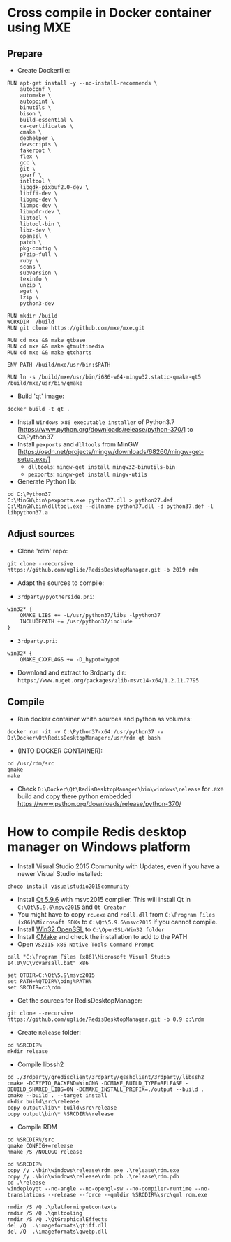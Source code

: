 # Cross compile in Docker container using MXE

## Prepare

- Create Dockerfile:
```
RUN apt-get install -y --no-install-recommends \
	autoconf \
	automake \
	autopoint \
	binutils \
	bison \
	build-essential \
	ca-certificates \
	cmake \
	debhelper \
	devscripts \
	fakeroot \
	flex \
	gcc \
	git \
	gperf \
	intltool \
	libgdk-pixbuf2.0-dev \
	libffi-dev \
	libgmp-dev \
	libmpc-dev \
	libmpfr-dev \
	libtool \
	libtool-bin \
	libz-dev \
	openssl \
	patch \
	pkg-config \
	p7zip-full \
	ruby \
	scons \
	subversion \
	texinfo \
	unzip \
	wget \
	lzip \
	python3-dev

RUN mkdir /build
WORKDIR  /build
RUN git clone https://github.com/mxe/mxe.git

RUN cd mxe && make qtbase
RUN cd mxe && make qtmultimedia
RUN cd mxe && make qtcharts

ENV PATH /build/mxe/usr/bin:$PATH

RUN ln -s /build/mxe/usr/bin/i686-w64-mingw32.static-qmake-qt5 /build/mxe/usr/bin/qmake
```
- Build 'qt' image:
```
docker build -t qt .
```
- Install `Windows x86 executable installer` of Python3.7 [https://www.python.org/downloads/release/python-370/] to C:\Python37
- Install `pexports` and `dlltools` from MinGW [https://osdn.net/projects/mingw/downloads/68260/mingw-get-setup.exe/]
  - `dlltools`: `mingw-get install mingw32-binutils-bin`
  - `pexports`: `mingw-get install mingw-utils`
- Generate Python lib:
```
cd C:\Python37
C:\MinGW\bin\pexports.exe python37.dll > python27.def
C:\MinGW\bin\dlltool.exe --dllname python37.dll -d python37.def -l libpython37.a
```

## Adjust sources

- Clone 'rdm' repo:
```
git clone --recursive https://github.com/uglide/RedisDesktopManager.git -b 2019 rdm
```
- Adapt the sources to compile:

- `3rdparty/pyotherside.pri`:
```
win32* {
    QMAKE_LIBS += -L/usr/python37/libs -lpython37
    INCLUDEPATH += /usr/python37/include
}
```

- `3rdparty.pri`:
```
win32* {
	QMAKE_CXXFLAGS += -D_hypot=hypot
```
- Download and extract to 3rdparty dir: `https://www.nuget.org/packages/zlib-msvc14-x64/1.2.11.7795`

## Compile
- Run docker container whith sources and python as volumes:
```
docker run -it -v C:\Python37-x64:/usr/python37 -v D:\Docker\Qt\RedisDesktopManager:/usr/rdm qt bash
```
- (INTO DOCKER CONTAINER):
```
cd /usr/rdm/src
qmake
make
```
- Check `D:\Docker\Qt\RedisDesktopManager\bin\windows\release` for .exe build and copy there python embedded https://www.python.org/downloads/release/python-370/



# How to compile Redis desktop manager on Windows platform

- Install Visual Studio 2015 Community with Updates, even if you have a newer Visual Studio installed:
```
choco install visualstudio2015community
```
- Install [Qt 5.9.6](https://www.qt.io/download) with msvc2015 compiler. This will install Qt in `C:\Qt\5.9.6\msvc2015` and `Qt Creator`
- You might have to copy `rc.exe` and `rcdll.dll` from `C:\Program Files (x86)\Microsoft SDKs` to `C:\Qt\5.9.6\msvc2015` if you cannot compile.
- Install [Win32 OpenSSL](https://slproweb.com/download/Win32OpenSSL-1_0_2p.exe) to `C:\OpenSSL-Win32 folder`
- Install [CMake](https://cmake.org/download/) and check the installation to add to the PATH
- Open `VS2015 x86 Native Tools Command Prompt`
```
call "C:\Program Files (x86)\Microsoft Visual Studio 14.0\VC\vcvarsall.bat" x86

set QTDIR=C:\Qt\5.9\msvc2015
set PATH=%QTDIR%\bin;%PATH%
set SRCDIR=c:\rdm
```
- Get the sources for RedisDesktopManager:
```
git clone --recursive https://github.com/uglide/RedisDesktopManager.git -b 0.9 c:\rdm
```
- Create `Release` folder:
```
cd %SRCDIR%
mkdir release
```
- Compile libssh2
```
cd ./3rdparty/qredisclient/3rdparty/qsshclient/3rdparty/libssh2
cmake -DCRYPTO_BACKEND=WinCNG -DCMAKE_BUILD_TYPE=RELEASE -DBUILD_SHARED_LIBS=ON -DCMAKE_INSTALL_PREFIX=./output --build .
cmake --build . --target install
mkdir build\src\release
copy output\lib\* build\src\release
copy output\bin\* %SRCDIR%\release
```
- Compile RDM
```
cd %SRCDIR%/src
qmake CONFIG+=release
nmake /S /NOLOGO release

cd %SRCDIR%
copy /y .\bin\windows\release\rdm.exe .\release\rdm.exe
copy /y .\bin\windows\release\rdm.pdb .\release\rdm.pdb
cd .\release
windeployqt --no-angle --no-opengl-sw --no-compiler-runtime --no-translations --release --force --qmldir %SRCDIR%\src\qml rdm.exe

rmdir /S /Q .\platforminputcontexts
rmdir /S /Q .\qmltooling
rmdir /S /Q .\QtGraphicalEffects
del /Q  .\imageformats\qtiff.dll
del /Q  .\imageformats\qwebp.dll
```
